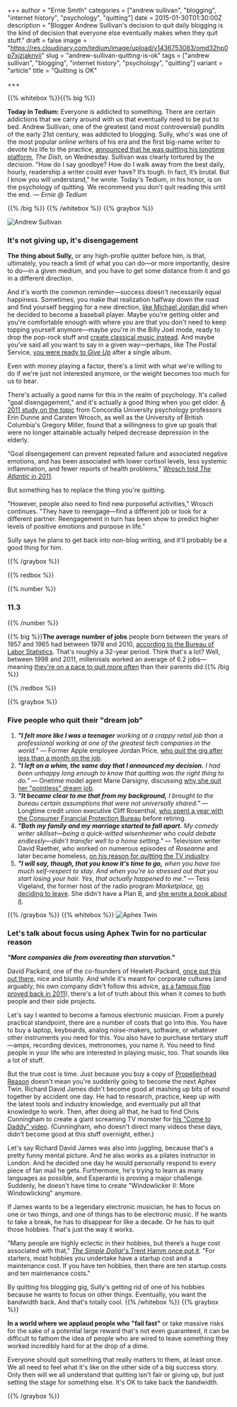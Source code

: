 +++
author = "Ernie Smith"
categories = ["andrew sullivan", "blogging", "internet history", "psychology", "quitting"]
date = 2015-01-30T01:30:00Z
description = "Blogger Andrew Sullivan's decision to quit daily blogging is the kind of decision that everyone else eventually makes when they quit stuff."
draft = false
image = "https://res.cloudinary.com/tedium/image/upload/v1436753083/omd32hp0p7xjzjaknyii"
slug = "andrew-sullivan-quitting-is-ok"
tags = ["andrew sullivan", "blogging", "internet history", "psychology", "quitting"]
variant = "article"
title = "Quitting is OK"

+++

{{% whitebox %}}{{% big %}}

**Today in Tedium:** Everyone is addicted to something. There are certain addictions that we carry around with us that eventually need to be put to bed. Andrew Sullivan, one of the greatest (and most controversial) pundits of the early 21st century, was addicted to blogging. Sully, who's was one of the most popular online writers of his era and the first big-name writer to devote his life to the practice, [announced that he was quitting his longtime platform](http://dish.andrewsullivan.com/2015/01/28/a-note-to-my-readers/), *The Dish*, on Wednesday. Sullivan was clearly tortured by the decision. "How do I say goodbye? How do I walk away from the best daily, hourly, readership a writer could ever have? It’s tough. In fact, it’s brutal. But I know you will understand," he wrote. Today's Tedium, in his honor, is on the psychology of quitting. We recommend you don't quit reading this until the end. *— Ernie @ Tedium*

{{% /big %}}
{{% /whitebox %}}
{{% graybox %}}

![Andrew Sullivan](https://res.cloudinary.com/tedium/image/upload/v1436753065/cnyos1riyum8cd0zfz32.jpg)

### It's not giving up, it's disengagement

**The thing about Sully,** or any high-profile quitter before him, is that, ultimately, you reach a limit of what you can do—or more importantly, desire to do—in a given medium, and you have to get some distance from it and go in a different direction.

And it's worth the common reminder—success doesn't necessarily equal happiness. Sometimes, you make that realization halfway down the road and find yourself begging for a new direction, [like Michael Jordan did](http://www.sportsonearth.com/article/74071860/chicago-bulls-michael-jordan-20th-anniversary-retirement-baseball-white-sox) when he decided to become a baseball player. Maybe you're getting older and you're comfortable enough with where you are that you don't need to keep topping yourself anymore—maybe you're in the Billy Joel mode, ready to drop the pop-rock stuff and [create classical music instead](http://www.allmusic.com/album/fantasies-delusions-music-for-solo-piano-mw0000015123). And maybe you've said all you want to say in a given way—perhaps, like The Postal Service, [you were ready to *Give Up*](http://sfbne.ws/1ByY9El) after a single album.

Even with money playing a factor, there's a limit with what we're willing to do if we're just not interested anymore, or the weight becomes too much for us to bear.

There's actually a good name for this in the realm of psychology. It's called "goal disengagement," and it's actually a good thing when you get older. [A 2011 study on the topic](http://www.ncbi.nlm.nih.gov/pmc/articles/PMC3350205/) from Concordia University psychology professors Erin Dunne and Carsten Wrosch, as well as the University of British Columbia's Gregory Miller, found that a willingness to give up goals that were no longer attainable actually helped decrease depression in the elderly.

"Goal disengagement can prevent repeated failure and associated negative emotions, and has been associated with lower cortisol levels, less systemic inflammation, and fewer reports of health problems," [Wrosch told *The Atlantic* in 2011](http://www.theatlantic.com/health/archive/2011/08/the-psychology-of-bitterness-10-essential-lessons/244064/). 

But something has to replace the thing you're quitting.

"However, people also need to find new purposeful activities," Wrosch continues. "They have to reengage—find a different job or look for a different partner. Reengagement in turn has been show to predict higher levels of positive emotions and purpose in life."

Sully says he plans to get back into non-blog writing, and it'll probably be a good thing for him.

{{% /graybox %}}

{{% redbox %}}

{{% number %}}

### 11.3

{{% /number %}}

{{% big %}}**The average number of jobs** people born between the years of 1957 and 1965 had between 1978 and 2010, [according to the Bureau of Labor Statistics](http://www.bls.gov/news.release/nlsoy.t01.htm). That's roughly a 32-year period. Think that's a lot? Well, between 1998 and 2011, millennials worked an average of 6.2 jobs—meaning [they're on a pace to quit more often](http://www.bls.gov/news.release/nlsyth.nr0.htm) than their parents did.{{% /big %}}

{{% /redbox %}}

{{% graybox %}}

### Five people who quit their "dream job"

1. _**"I felt more like I was a teenager** working at a crappy retail job than a professional working at one of the greatest tech companies in the world."_ — Former Apple employee Jordan Price, [who quit the gig after less than a month on the job](https://medium.com/@jordan_asante/i-wanted-to-work-at-apple-really-bad-and-now-not-so-much-f5f8c807d868).
2. _**"I left on a whim, the same day that I announced my decision.** I had been unhappy long enough to know that quitting was the right thing to do."_ — Onetime model agent Marie Darsigny, discussing [why she quit her "pointless" dream job](http://www.xojane.com/fashion/why-i-quit-my-job-as-a-modeling-agent).
3. _**"It became clear to me that from my background,** I brought to the bureau certain assumptions that were not universally shared."_ — Longtime credit union executive Cliff Rosenthal, [who spent a year with the Consumer Financial Protection Bureau](http://www.americanbanker.com/bankthink/my-life-on-the-cfpb-dark-side-1071656-1.html?CMP=OTC-RSS) before retiring.
4. _**"Both my family and my marriage started to fall apart.** My comedy writer skillset—being a quick-witted wisenheimer who could debate endlessly—didn’t transfer well to a home setting."_ — Television writer David Raether, who worked on numerous episodes of *Roseanne* and later became homeless, [on his reason for quitting the TV industry](http://priceonomics.com/what-its-like-to-fail/).
5. _**"I will say, though, that you know it's time to go,** when you have too much self-respect to stay. And when you're so stressed out that you start losing your hair. Yes, that actually happened to me."_ — Tess Vigeland, the former host of the radio program *Marketplace*, [on deciding to leave](http://jobs.aol.com/articles/2013/09/04/quit-my-dream-job-without-safety-net/). She didn't have a Plan B, and [she wrote a book about it](http://sfbne.ws/1uDeaUS).

{{% /graybox %}}
{{% whitebox %}}
![Aphex Twin](https://res.cloudinary.com/tedium/image/upload/v1436753038/rlffa7vlj7blsjigek89.jpg)

### Let's talk about focus using Aphex Twin for no particular reason

_**"More companies die from overeating than starvation."**_

David Packard, one of the co-founders of Hewlett-Packard, [once put this out there](https://hbr.org/2014/02/its-time-to-put-your-strategy-on-a-diet/), nice and bluntly. And while it's meant for corporate cultures (and arguably, his own company didn't follow this advice, [as a famous flop proved back in 2011](http://en.wikipedia.org/wiki/HP_TouchPad)), there's a lot of truth about this when it comes to both people and their side projects.

Let's say I wanted to become a famous electronic musician. From a purely practical standpoint, there are a number of costs that go into this. You have to buy a laptop, keyboards, analog noise-makers, software, or whatever other instruments you need for this. You also have to purchase tertiary stuff—amps, recording devices, metronomes, you name it. You need to find people in your life who are interested in playing music, too. That sounds like a lot of stuff.

But the true cost is time. Just because you buy a copy of [Propellerhead Reason](http://sfbne.ws/1LmeUIs) doesn't mean you're suddenly going to become the next Aphex Twin. Richard David James didn't become good at mashing up bits of sound together by accident one day. He had to research, practice, keep up with the latest tools and industry knowledge, and eventually put all that knowledge to work. Then, after doing all that, he had to find Chris Cunningham to create a giant screaming TV monster for [his "Come to Daddy" video](https://www.youtube.com/watch?v=h-9UvrLyj3k). (Cunningham, who doesn't direct many videos these days, didn't become good at this stuff overnight, either.)

Let's say Richard David James was also into juggling, because that's a pretty funny mental picture. And he also works as a pilates instructor in London. And he decided one day he would personally respond to every piece of fan mail he gets. Furthermore, he's trying to learn as many languages as possible, and Esperanto is proving a major challenge. Suddenly, he doesn't have time to create "Windowlicker II: More Windowlicking" anymore. 

If James wants to be a legendary electronic musician, he has to focus on one or two things, and one of things has to be electronic music. If he wants to take a break, he has to disappear for like a decade. Or he has to quit those hobbies. That's just the way it works.

"Many people are highly eclectic in their hobbies, but there’s a huge cost associated with that," [*The Simple Dollar*'s Trent Hamm once put it](http://www.thesimpledollar.com/outliers-and-frugality/). "For starters, most hobbies you undertake have a startup cost and a maintenance cost. If you have ten hobbies, then there are ten startup costs and ten maintenance costs."

By quitting his blogging gig, Sully's getting rid of one of his hobbies because he wants to focus on other things. Eventually, you want the bandwidth back. And that's totally cool.
{{% /whitebox %}}
{{% graybox %}}

**In a world where we applaud people who "fail fast"** or take massive risks for the sake of a potential large reward that's not even guaranteed, it can be difficult to fathom the idea of people who are wired to leave something they worked incredibly hard for at the drop of a dime.

Everyone should quit something that really matters to them, at least once. We all need to feel what it's like on the other side of a big success story. Only then will we all understand that quitting isn't fair or giving up, but just setting the stage for something else. It's OK to take back the bandwidth.

{{% /graybox %}}